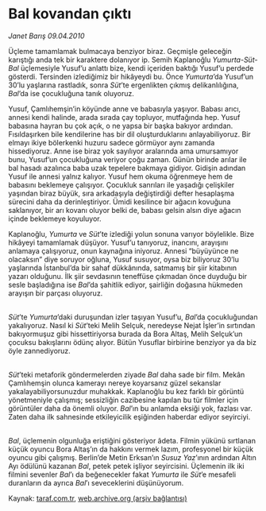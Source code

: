 # Bal kovandan çıktı

*Janet Barış 09.04.2010*

<div class="yazi"><p>Üçleme tamamlamak bulmacaya benziyor biraz. Geçmişle geleceğin karıştığı anda tek bir karaktere dolanıyor ip. Semih Kaplanoğlu <i>Yumurta-Süt-Bal</i> üçlemesiyle Yusuf’u anlattı bize, kendi içeriden baktığı Yusuf’u perdede gösterdi. Tersinden izlediğimiz bir hikâyeydi bu. Önce <i>Yumurta</i>’da Yusuf’un 30’lu yaşlarına rastladık, sonra <i>Süt</i>’te ergenlikten çıkmış delikanlılığına, <i>Bal</i>’da ise çocukluğuna tanık oluyoruz. </p>
<p>Yusuf, Çamlıhemşin’in köyünde anne ve babasıyla yaşıyor. Babası arıcı, annesi kendi halinde, arada sırada çay topluyor, mutfağında hep. Yusuf babasına hayran bu çok açık, o ne yapsa bir başka bakıyor ardından. Fısıldaşırken bile kendilerine has bir dil oluşturduklarını anlayabiliyoruz. Bir elmayı ikiye bölerkenki huzuru sadece görmüyor aynı zamanda hissediyoruz. Anne ise biraz yok sayılıyor aralarında ama umursamıyor bunu, Yusuf’un çocukluğuna veriyor çoğu zaman. Günün birinde arılar ile bal hasadı azalınca baba uzak tepelere bakmaya gidiyor. Gidişin adından Yusuf ile annesi yalnız kalıyor. Yusuf hem okuma öğrenmeye hem de babasını beklemeye çalışıyor. Çocukluk sanrıları ile yaşadığı çelişkiler yaşından biraz büyük, sıra arkadaşıyla değiştirdiği defter hesaplaşma sürecini daha da derinleştiriyor. Ümidi kesilince bir ağacın kovuğuna saklanıyor, bir arı kovanı oluyor belki de, babası gelsin alsın diye ağacın içinde beklemeye koyuluyor. </p>
<p>Kaplanoğlu, <i>Yumurta</i> ve <i>Süt</i>’te izlediği yolun sonuna varıyor böylelikle. Bize hikâyeyi tamamlamak düşüyor. Yusuf’u tanıyoruz, inancını, arayışını anlamaya çalışıyoruz, onun kaynağına iniyoruz. Annesi “büyüyünce ne olacaksın” diye soruyor oğluna, Yusuf susuyor, oysa biz biliyoruz 30’lu yaşlarında İstanbul’da bir sahaf dükkânında, satmamış bir şiir kitabının yazarı olduğunu. İlk şiir sevdasının teneffüse çıkmadan önce duyduğu bir sesle başladığına ise <i>Bal</i>’da şahitlik ediyor, şairliğin doğasına hükmeden arayışın bir parçası oluyoruz. </p>
<p><i><br/>Süt</i>’te <i>Yumurta</i>’daki duruşundan izler taşıyan Yusuf’u, <i>Bal</i>’da çocukluğundan yakalıyoruz. Nasıl ki <i>Süt</i>’teki Melih Selçuk, neredeyse Nejat İşler’in sırtından bakıyormuşuz gibi hissettiriyorsa burada da Bora Altaş, Melih Selçuk’un çocuksu bakışlarını ödünç alıyor. Bütün Yusuflar birbirine benziyor ya da biz öyle zannediyoruz. </p>
<p><i><br/>Süt</i>’teki metaforik göndermelerden ziyade <i>Bal</i> daha sade bir film. Mekân Çamlıhemşin olunca kamerayı nereye koyarsanız güzel sekanslar yakalayabiliyorsunuzdur muhakkak. Kaplanoğlu bu kez farklı bir görüntü yönetmeniyle çalışmış; sessizliğin cazibesine kapılan bu tür filmler için görüntüler daha da önemli oluyor. <i>Bal</i>’ın bu anlamda eksiği yok, fazlası var. Zaten daha ilk sahnesinde etkileyicilik eşiğinden haberdar ediyor seyirciyi. </p>
<p><i><br/>Bal</i>, üçlemenin olgunluğa eriştiğini gösteriyor âdeta. Filmin yükünü sırtlanan küçük oyuncu Bora Altaş’ın da hakkını vermek lazım, profesyonel bir küçük oyuncu gibi çalışmış. Berlin’de Metin Erksan’ın <i>Susuz Yaz</i>’ının ardından Altın Ayı ödülünü kazanan <i>Bal</i>, petek petek işliyor seyircisini. Üçlemenin ilk iki filmini sevenler <i>Bal</i>’ı da beğenecekler fakat <i>Yumurta</i> ile <i>Süt</i>’e mesafeli duranların da ayrıca <i>Bal</i>’ı seveceklerini düşünüyorum.</p></div>

Kaynak: [taraf.com.tr](http://www.taraf.com.tr:80/makale/10824.htm), [web.archive.org (arşiv bağlantısı)](http://web.archive.org/web/20100411033457/http://www.taraf.com.tr:80/makale/10824.htm)
